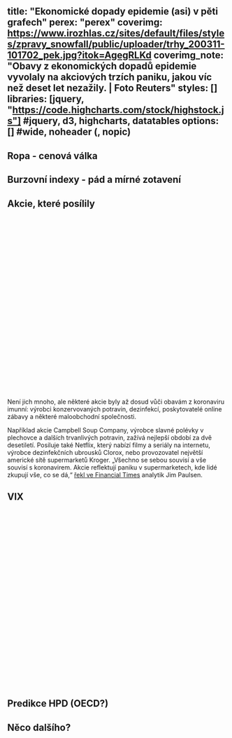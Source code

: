 title: "Ekonomické dopady epidemie (asi) v pěti grafech"
perex: "perex"
coverimg: https://www.irozhlas.cz/sites/default/files/styles/zpravy_snowfall/public/uploader/trhy_200311-101702_pek.jpg?itok=AgegRLKd
coverimg_note: "Obavy z ekonomických dopadů epidemie vyvolaly na akciových trzích paniku, jakou víc než deset let nezažily. | Foto Reuters"
styles: []
libraries: [jquery, "https://code.highcharts.com/stock/highstock.js"] #jquery, d3, highcharts, datatables
options: [] #wide, noheader (, nopic)
---
## Ropa - cenová válka
## Burzovní indexy - pád a mírné zotavení
## Akcie, které posílily
<wide>
<div id="posiluji" style="height: 400px; min-width: 310px"></div>
</wide>

Není jich mnoho, ale některé akcie byly až dosud vůči obavám z koronaviru imunní: výrobci konzervovaných potravin, dezinfekcí, poskytovatelé online zábavy a některé maloobchodní společnosti.

Například akcie Campbell Soup Company, výrobce slavné polévky v plechovce a dalších trvanlivých potravin, zažívá nejlepší období za dvě desetiletí. Posiluje také Netflix, který nabízí filmy a seriály na internetu, výrobce dezinfekčních ubrousků Clorox, nebo provozovatel největší americké sítě supermarketů Kroger. „Všechno se sebou souvisí a vše souvisí s koronavirem. Akcie reflektují paniku v supermarketech, kde lidé zkupují vše, co se dá,“ [řekl ve Financial Times](https://www.ft.com/content/842ea58c-5f34-11ea-8033-fa40a0d65a98) analytik Jim Paulsen.


## VIX

<wide>
<div id="vix" style="height: 400px; min-width: 310px"></div>
</wide>


## Predikce HPD (OECD?)
## Něco dalšího?